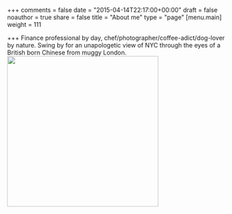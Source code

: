 +++
comments = false
date = "2015-04-14T22:17:00+00:00"
draft = false
noauthor = true
share = false
title = "About me"
type = "page"
[menu.main]
weight = 111

+++
Finance professional by day, chef/photographer/coffee-adict/dog-lover by nature. 
Swing by for an unapologetic view of NYC through the eyes of a British born Chinese from muggy London.
<img src="/img/profile.jpg" width="350">
